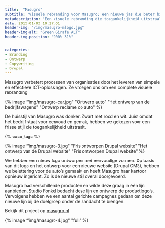 ```yaml
---
title:  "Masugro"
subtitle: "Visuele rebranding voor Masugro; een nieuwe jas die beter bij het merk past"
metadescription: "Een visuele rebranding die toegankelijkheid uitstraalt"
date: 2015-01-03 10:27:01
header-img: "/img/masugro-mlogo.jpg"
header-img-alt: "Green Girafe ALT"
header-img-position: "100% 31%"


categories:
- Branding
- Ontwerp
- Copywriting
- Drupal
---
```

Masugro verbetert processen van organisaties door het leveren van simpele en effectieve ICT-oplossingen. Ze vroegen ons om een complete visuele rebranding.

{% image “/img/masugro-car.jpg" "Ontwerp auto" "Het ontwerp van de bedrijfswagens" "Ontwerp reclame op auto" %}

De huisstijl van Masugro was donker. Zwart met rood en wit. Juist omdat het bedrijf staat voor eenvoud en gemak, hebben we gekozen voor een frisse stijl die toegankelijkheid uitstraalt.

{% case_tags %}

{% image “/img/masugro-3.jpg" "Fris ontworpen Drupal website" "Het ontwerp van de Drupal website" "Fris ontworpen Drupal website" %}

We hebben een nieuw logo ontworpen met eenvoudige vormen. Op basis van dit logo en het ontwerp voor een nieuwe website (Drupal CMS), hebben we belettering voor de auto’s gemaakt en heeft Masugro haar kantoor opnieuw ingericht. Zo is de nieuwe stijl overal doorgevoerd.

Masugro had verschillende producten en wilde deze graag in één lijn aanbieden. Studio Fonkel bedacht deze lijn en ontwierp de productlogo’s. Vervolgens hebben we een aantal gerichte campagnes gedaan om deze nieuwe lijn bij de doelgroep onder de aandacht te brengen.

Bekijk dit project op <a href="http://masugro.nl/" target="_blank">masugro.nl</a>

{% image “/img/masugro-4.jpg" "full" %}
